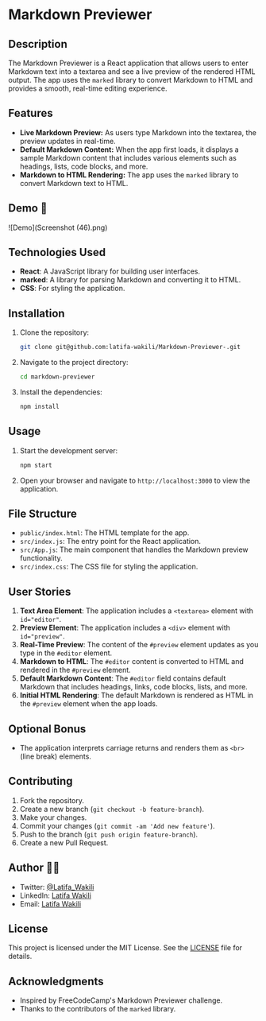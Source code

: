 # Markdown Previewer

## Description

The Markdown Previewer is a React application that allows users to enter Markdown text into a textarea and see a live preview of the rendered HTML output. The app uses the `marked` library to convert Markdown to HTML and provides a smooth, real-time editing experience.

## Features

- **Live Markdown Preview:** As users type Markdown into the textarea, the preview updates in real-time.
- **Default Markdown Content:** When the app first loads, it displays a sample Markdown content that includes various elements such as headings, lists, code blocks, and more.
- **Markdown to HTML Rendering:** The app uses the `marked` library to convert Markdown text to HTML.

## Demo 📸
![Demo](Screenshot (46).png)

## Technologies Used

- **React**: A JavaScript library for building user interfaces.
- **marked**: A library for parsing Markdown and converting it to HTML.
- **CSS**: For styling the application.

## Installation

1. Clone the repository:

    ```bash
    git clone git@github.com:latifa-wakili/Markdown-Previewer-.git
    ```

2. Navigate to the project directory:

    ```bash
    cd markdown-previewer
    ```

3. Install the dependencies:

    ```bash
    npm install
    ```

## Usage

1. Start the development server:

    ```bash
    npm start
    ```

2. Open your browser and navigate to `http://localhost:3000` to view the application.

## File Structure

- `public/index.html`: The HTML template for the app.
- `src/index.js`: The entry point for the React application.
- `src/App.js`: The main component that handles the Markdown preview functionality.
- `src/index.css`: The CSS file for styling the application.

## User Stories

1. **Text Area Element**: The application includes a `<textarea>` element with `id="editor"`.
2. **Preview Element**: The application includes a `<div>` element with `id="preview"`.
3. **Real-Time Preview**: The content of the `#preview` element updates as you type in the `#editor` element.
4. **Markdown to HTML**: The `#editor` content is converted to HTML and rendered in the `#preview` element.
5. **Default Markdown Content**: The `#editor` field contains default Markdown that includes headings, links, code blocks, lists, and more.
6. **Initial HTML Rendering**: The default Markdown is rendered as HTML in the `#preview` element when the app loads.

## Optional Bonus

- The application interprets carriage returns and renders them as `<br>` (line break) elements.

## Contributing

1. Fork the repository.
2. Create a new branch (`git checkout -b feature-branch`).
3. Make your changes.
4. Commit your changes (`git commit -am 'Add new feature'`).
5. Push to the branch (`git push origin feature-branch`).
6. Create a new Pull Request.

## Author 👩‍💻
- Twitter: [@Latifa_Wakili](https://x.com/WakiliLatifa?t=wlHTh8JuyFprQsN_hZQGWQ&s=08)
- LinkedIn: [Latifa Wakili](https://www.linkedin.com/in/latifa-wakili-68423b277?utm_source=share&utm_campaign=share_via&utm_content=profile&utm_medium=android_app)
- Email: [Latifa Wakili](saavenwakili@gmail.com)


## License

This project is licensed under the MIT License. See the [LICENSE](LICENSE) file for details.

## Acknowledgments

- Inspired by FreeCodeCamp's Markdown Previewer challenge.
- Thanks to the contributors of the `marked` library.

